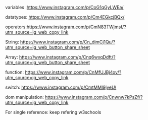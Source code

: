 variables :https://www.instagram.com/p/CoG1qGyLWEa/

datatypes: https://www.instagram.com/p/Cm4EGkcjBQx/

operators:https://www.instagram.com/p/CmN83TWjmsf/?utm_source=ig_web_copy_link


String: https://www.instagram.com/p/Cn_dimCj1Qu/?utm_source=ig_web_button_share_sheet

Array: https://www.instagram.com/p/Cnq6wxqDdft/?utm_source=ig_web_button_share_sheet

function: https://www.instagram.com/p/CnMfUJBj4xv/?utm_source=ig_web_copy_link

switch: https://www.instagram.com/p/CmtMMI9jyeU/

dom manipulation: https://www.instagram.com/p/Cnwnw7kPsZf/?utm_source=ig_web_copy_link


For single reference: keep refering w3schools 
